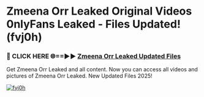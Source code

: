 # Zmeena Orr Leaked Original Videos 0nlyFans Leaked - Files Updated! (fvj0h)

<h3>🔴 CLICK HERE 🌐==►► <a href="https://tinyurl.com/3hn5wdd3" rel="nofollow">Zmeena Orr Leaked Updated Files</a></h3>

Get Zmeena Orr Leaked and all content. Now you can access all videos and pictures of Zmeena Orr Leaked. New Updated Files 2025!

[![fvj0h](https://i.imgur.com/4HnBqBT.gif)](https://tinyurl.com/3hn5wdd3)
